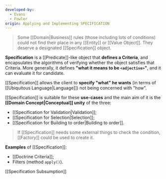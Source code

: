 ```yaml
---
developed-by:
  - Evans
  - Fowler
origin: Applying and Implementing SPECIFICATION
---
```

> Some [[Domain|Business]] rules (those including lots of conditions) could not find their place in any [[Entity]] or [[Value Object]]. They deserve a designated [[Specification]] object.

**Specification** is a [[Predicate]]-like object that **defines a Criteria**, and encapsulates the algorithms of verifying whether the object satisfies that Criteria. More generally, it defines **"what it means to be `<adjective>`"**, and it can evaluate it for candidate.

[[Specification]] allows the client to **specify "what" he wants** (in terms of [[Ubiquitous Language|Language]]) not being concerned with "how".

[[Specification]] is suitable for these **use-cases** and the main aim of it is the **[[Domain Concept|Conceptual]] unity** of the three:
- [[Specification for Validation|Validation]];
- [[Specification for Selection|Selection]];
- [[Specification for Building to order|Building to order]].

> If [[Specification]] needs some external things to check the condition, [[Factory]] could be used to create it.

**Examples** of [[Specification]]:
- [[Doctrine Criteria]];
- Filters (method `apply()`).

[[Specification Subsumption]]